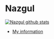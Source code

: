 # Nazgul

[![Nazgul github stats](https://github-readme-stats.vercel.app/api?username=NazgulM&show_icons=true&theme=algolia)](https://github.com/NazgulM)

- [My information](https://maniyasovan.wixsite.com/nazgulm)
<!---
--->

